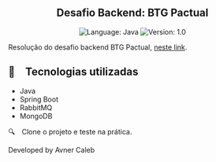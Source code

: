 <h2 align="center">
  Desafio Backend: BTG Pactual
</h2>

<p align="center">
    
  <img alt="Language: Java" src="https://img.shields.io/badge/language-java-green">
  <img alt="Version: 1.0" src="https://img.shields.io/badge/version-1.0-yellowgreen">

</p>

Resolução do desafio backend BTG Pactual, [neste link](https://github.com/buildrun-tech/buildrun-desafio-backend-btg-pactual/blob/main/problem.md).


## :rocket: Tecnologias utilizadas

* Java
* Spring Boot
* RabbitMQ
* MongoDB
  
:mag: Clone o projeto e teste na prática.

Developed by Avner Caleb
